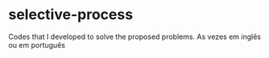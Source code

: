 # selective-process
Codes that I developed to solve the proposed problems. As vezes em inglês ou em português
